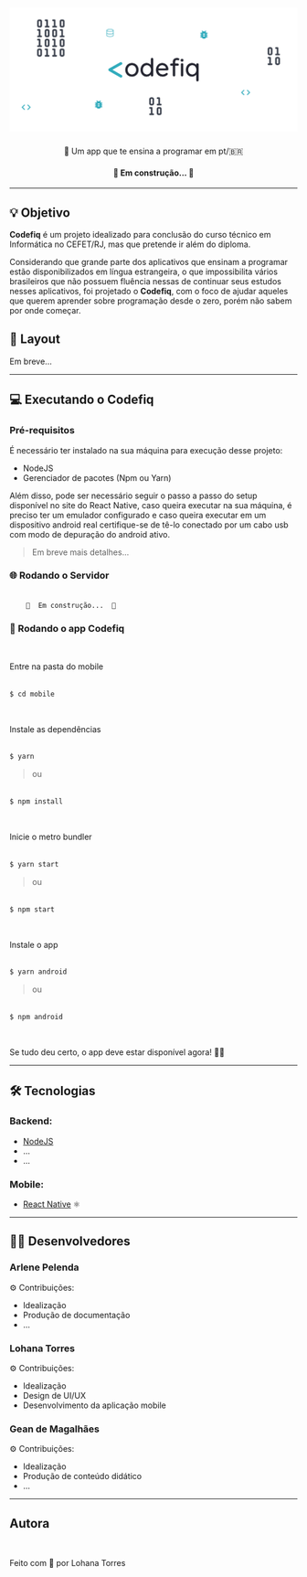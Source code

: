 <h1 align="center">
  <img alt="Codefiq" title="#Codefiq" src="./mobile/src/assets/images/banner.png" />
</h1>

<p align="center">📱 Um app que te ensina a programar em pt/🇧🇷</p>

<h4 align="center"> 
	🚧  Em construção...  🚧
</h4>

---

## 💡 Objetivo

<strong>Codefiq</strong> é um projeto idealizado para conclusão do curso técnico em Informática no CEFET/RJ, mas que pretende ir além do diploma. 

Considerando que grande parte dos aplicativos que ensinam a programar estão disponibilizados em língua estrangeira, o que impossibilita vários brasileiros que não possuem fluência nessas de continuar seus estudos nesses aplicativos,
foi projetado o <strong>Codefiq</strong>, com o foco de ajudar aqueles que querem aprender sobre programação desde o zero, porém não sabem por onde começar.

## 🎨 Layout

Em breve...

---

## 💻 Executando o Codefiq

### Pré-requisitos

É necessário ter instalado na sua máquina para execução desse projeto:
- NodeJS
- Gerenciador de pacotes (Npm ou Yarn)

Além disso, pode ser necessário seguir o passo a passo do setup disponível no site do React Native,
 caso queira executar na sua máquina, é preciso ter um emulador configurado
 e caso queira executar em um dispositivo android real certifique-se de tê-lo conectado por um cabo usb com modo de depuração do android ativo. 

> Em breve mais detalhes...

### 🌐 Rodando o Servidor

```bash

	🚧  Em construção...  🚧

```
### 📱 Rodando o app Codefiq

<br>

Entre na pasta do mobile

```bash

$ cd mobile

```

<br>

Instale as dependências

```bash

$ yarn

```

> ou

```bash

$ npm install

```

<br>

Inicie o metro bundler

```bash

$ yarn start

```

> ou

```bash

$ npm start

```

<br>

Instale o app

```bash

$ yarn android

```

> ou 

```bash

$ npm android

```

<br>

Se tudo deu certo, o app deve estar disponível agora! 👩‍🔧

---

## 🛠️ Tecnologias

### Backend:
- <a href="https://nodejs.org/en/">NodeJS<a/>
- ...
- ...

### Mobile:
- <a href="https://reactnative.dev/">React Native<a/> ⚛️

---

## 👨‍💻 Desenvolvedores

### Arlene Pelenda 
⚙️ Contribuições:
 - Idealização
 - Produção de documentação
 - ...

### Lohana Torres
⚙️ Contribuições:
 - Idealização
 - Design de UI/UX
 - Desenvolvimento da aplicação mobile

### Gean de Magalhães
⚙️ Contribuições:
 - Idealização
 - Produção de conteúdo didático
 - ...

---

## Autora

 <img src="https://avatars2.githubusercontent.com/u/47690013?s=460&u=8808c45f4698a8f07e21546050eca31b2b91a82d&v=4" width="100px;" alt=""/>
 <p>Feito com 💙 por Lohana Torres<p/>
